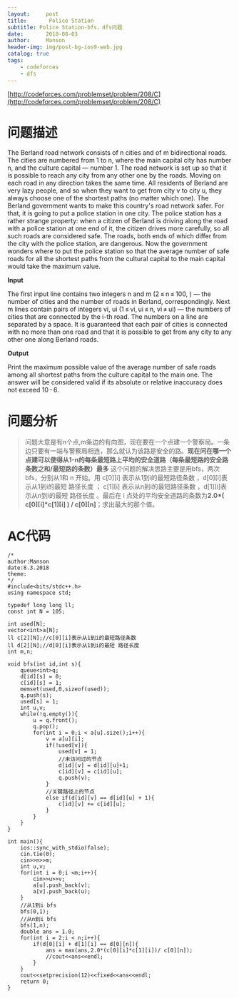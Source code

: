 ```yaml
---
layout:     post
title:       Police Station
subtitle: Police Station-bfs，dfs问题
date:       2018-08-03
author:     Manson
header-img: img/post-bg-ios9-web.jpg
catalog: true
tags:
    - codeforces
    - dfs
---
```

[http://codeforces.com/problemset/problem/208/C](http://codeforces.com/problemset/problem/208/C)

# 问题描述
The Berland road network consists of n cities and of m bidirectional roads. The cities are numbered from 1 to n, where the main capital city has number n, and the culture capital — number 1. The road network is set up so that it is possible to reach any city from any other one by the roads. Moving on each road in any direction takes the same time.
All residents of Berland are very lazy people, and so when they want to get from city v to city u, they always choose one of the shortest paths (no matter which one).
The Berland government wants to make this country's road network safer. For that, it is going to put a police station in one city. The police station has a rather strange property: when a citizen of Berland is driving along the road with a police station at one end of it, the citizen drives more carefully, so all such roads are considered safe. The roads, both ends of which differ from the city with the police station, are dangerous.
Now the government wonders where to put the police station so that the average number of safe roads for all the shortest paths from the cultural capital to the main capital would take the maximum value.

**Input**

The first input line contains two integers n and m (2 ≤ n ≤ 100, ) — the number of cities and the number of roads in Berland, correspondingly. Next m lines contain pairs of integers vi, ui (1 ≤ vi, ui ≤ n, vi ≠ ui) — the numbers of cities that are connected by the i-th road. The numbers on a line are separated by a space.
It is guaranteed that each pair of cities is connected with no more than one road and that it is possible to get from any city to any other one along Berland roads.

**Output**

Print the maximum possible value of the average number of safe roads among all shortest paths from the culture capital to the main one. The answer will be considered valid if its absolute or relative inaccuracy does not exceed 10 - 6.



# 问题分析
>问题大意是有n个点,m条边的有向图，现在要在一个点建一个警察局。一条边只要有一端与警察局相连，那么就认为该路是安全的路。**现在问在哪一个点建可以使得从1-n的每条最短路上平均的安全道路（每条最短路的安全路条数之和/最短路的条数）最多**
>这个问题的解决思路主要是用bfs，两次bfs，分别从1和 n 开始。用 c[0][i] 表示从1到i的最短路径条数  ，d[0][i]表示从1到i的最短 路径长度 ； c[1][i] 表示从n到i的最短路径条数  ，d[1][i]表示从n到i的最短 路径长度 。最后在 i 点处的平均安全道路的条数为**2.0*( c[0][i]*c[1][i] ) /  c[0][n]**；求出最大的那个值。

 
# AC代码


```
/*
author:Manson
date:8.3.2018
theme:
*/
#include<bits/stdc++.h>
using namespace std;

typedef long long ll;
const int N = 105;

int used[N];
vector<int>a[N];
ll c[2][N];//c[0][i]表示从1到i的最短路径条数 
ll d[2][N];//d[0][i]表示从1到i的最短 路径长度 
int m,n;

void bfs(int id,int s){
	queue<int>q;
	d[id][s] = 0;
	c[id][s] = 1;
	memset(used,0,sizeof(used));
	q.push(s);
	used[s] = 1;
	int u,v;
	while(!q.empty()){
		u = q.front();
		q.pop();
		for(int i = 0;i < a[u].size();i++){
			v = a[u][i];
			if(!used[v]){
				used[v] = 1;
				//未访问过的节点 
				d[id][v] = d[id][u]+1;
				c[id][v] = c[id][u];
				q.push(v);
			}
			//关键路径上的节点 
			else if(d[id][v] == d[id][u] + 1){
				c[id][v] += c[id][u];
			}
		}
	}
} 

int main(){
	ios::sync_with_stdio(false);
	cin.tie(0);
	cin>>n>>m;
	int u,v;
	for(int i = 0;i <m;i++){
		cin>>u>>v;
		a[u].push_back(v);
		a[v].push_back(u);
	}
	//从1到i bfs 
	bfs(0,1);
	//从n到i bfs 
	bfs(1,n);
	double ans = 1.0;
	for(int i = 2;i < n;i++){
		if(d[0][i] + d[1][i] == d[0][n]){
			ans = max(ans,2.0*(c[0][i]*c[1][i])/ c[0][n]);
			//cout<<ans<<endl;
		}
	}
	cout<<setprecision(12)<<fixed<<ans<<endl;
	return 0;
}


```
